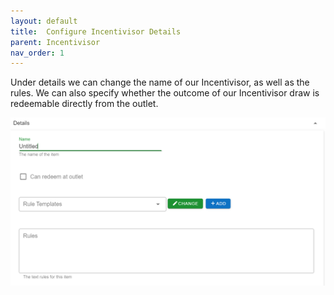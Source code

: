 ```yaml
---
layout: default
title:  Configure Incentivisor Details
parent: Incentivisor
nav_order: 1
---
```


Under details we can change the name of our Incentivisor, as well as the rules. We can also specify whether the outcome of our Incentivisor draw is redeemable directly from the outlet.

<img src="\img\Promotions\PromotionDetailsMaint.png" alt="">